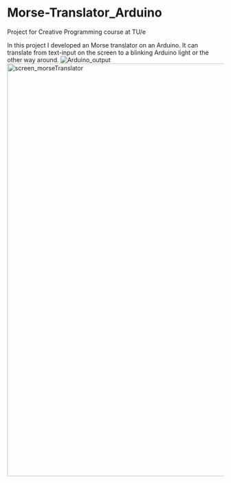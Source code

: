 # Morse-Translator_Arduino
Project for Creative Programming course at TU/e

In this project I developed an Morse translator on an Arduino. It can translate from text-input on the screen to a blinking Arduino light or the other way around.
![Arduino_output](https://github.com/Carikoenig/Morse-Translator_Arduino/assets/80691517/f7edac13-5322-434d-bc66-8e7917996ed5)
<img width="957" alt="screen_morseTranslator" src="https://github.com/Carikoenig/Morse-Translator_Arduino/assets/80691517/c6bf209f-ed17-4f57-b58b-3433c23b29b4">

